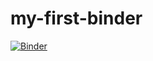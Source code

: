 # my-first-binder
[![Binder](https://mybinder.org/badge_logo.svg)](https://mybinder.org/v2/gh/nsaligram13482/my-first-binder.git/HEAD)
